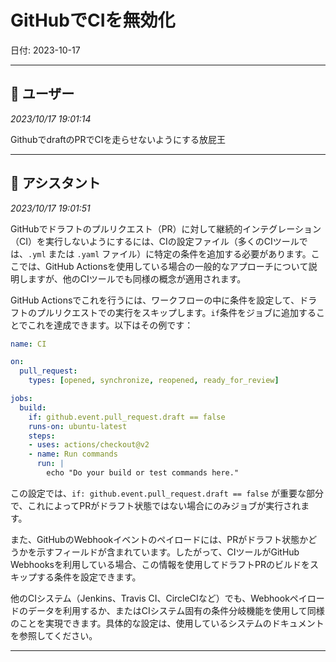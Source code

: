 # GitHubでCIを無効化

日付: 2023-10-17

---

## 👤 ユーザー
*2023/10/17 19:01:14*

GithubでdraftのPRでCIを走らせないようにする放屁王

---

## 🤖 アシスタント
*2023/10/17 19:01:51*

GitHubでドラフトのプルリクエスト（PR）に対して継続的インテグレーション（CI）を実行しないようにするには、CIの設定ファイル（多くのCIツールでは、`.yml` または `.yaml` ファイル）に特定の条件を追加する必要があります。ここでは、GitHub Actionsを使用している場合の一般的なアプローチについて説明しますが、他のCIツールでも同様の概念が適用されます。

GitHub Actionsでこれを行うには、ワークフローの中に条件を設定して、ドラフトのプルリクエストでの実行をスキップします。`if`条件をジョブに追加することでこれを達成できます。以下はその例です：

```yaml
name: CI

on:
  pull_request:
    types: [opened, synchronize, reopened, ready_for_review]

jobs:
  build:
    if: github.event.pull_request.draft == false
    runs-on: ubuntu-latest
    steps:
    - uses: actions/checkout@v2
    - name: Run commands
      run: |
        echo "Do your build or test commands here."
```

この設定では、`if: github.event.pull_request.draft == false` が重要な部分で、これによってPRがドラフト状態ではない場合にのみジョブが実行されます。

また、GitHubのWebhookイベントのペイロードには、PRがドラフト状態かどうかを示すフィールドが含まれています。したがって、CIツールがGitHub Webhooksを利用している場合、この情報を使用してドラフトPRのビルドをスキップする条件を設定できます。

他のCIシステム（Jenkins、Travis CI、CircleCIなど）でも、Webhookペイロードのデータを利用するか、またはCIシステム固有の条件分岐機能を使用して同様のことを実現できます。具体的な設定は、使用しているシステムのドキュメントを参照してください。

---
